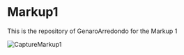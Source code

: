 # Markup1
This is the repository of GenaroArredondo for the Markup 1

![CaptureMarkup1](https://user-images.githubusercontent.com/113451478/192399654-29243113-a0e7-4a18-8fcf-a558b4c71707.PNG)
